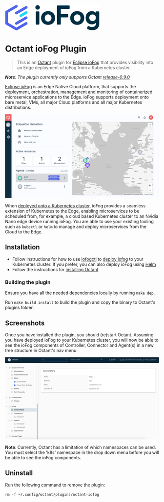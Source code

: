 ![iofog-logo](images/iofog-logo.png?raw=true "iofog logo")

# Octant ioFog Plugin

>This is an [Octant](https://octant.dev/) plugin for [Eclipse ioFog](http://iofog.org) that provides visibility into an 
>Edge deployment of ioFog from a Kubernetes cluster.

_**Note**: The plugin currently only supports Octant [release-0.9.0](https://github.com/vmware-tanzu/octant/tree/release-0.9)_

[Eclipse ioFog](http://iofog.org) is an Edge Native Cloud platform, that supports the deployment, orchestration, 
management and monitoring of containerized microservice applications to the Edge. ioFog supports deployment onto bare 
metal, VMs, all major Cloud platforms and all major Kubernetes distributions.

![iofog-ecn-viewer](images/ecn-viewer.png?raw=true "iofog Viewer")

When [deployed onto a Kubernetes cluster](https://iofog.org/docs/1.3.0/remote-deployment/prepare-your-kubernetes-cluster.html), 
ioFog provides a seamless extension of Kubernetes to the Edge, enabling microservices to be scheduled from, for example, 
a cloud based Kubernetes cluster to an Nvidia Nano edge device running ioFog. You are able to use your existing tooling 
such as `kubectl` or `helm` to manage and deploy microservices from the Cloud to the Edge. 

## Installation

- Follow instructions for how to use [iofogctl](https://iofog.org/docs/1.3.0/iofogctl/usage.html#iofog-unified-command-line-interface)
to [deploy iofog](https://iofog.org/docs/1.3.0/remote-deployment/prepare-your-kubernetes-cluster.html) to your Kubernetes cluster. 
If you prefer, you can also deploy ioFog using [Helm](https://iofog.org/docs/1.3.0/tools/how-to-helm.html)
- Follow the instructions for [installing Octant](https://github.com/vmware-tanzu/octant#installation)

### Building the plugin 

Ensure you have all the needed dependencies locally by running `make dep`. 

Run `make build install` to build the plugin and copy the binary to Octant's plugins folder.
                                                             
## Screenshots

Once you have installed the plugin, you should (re)start Octant. Assuming you have deployed ioFog to your Kubernetes
cluster, you will now be able to see the ioFog components of Controller, Connector and Agent(s) in a new tree structure 
in Octant's nav menu:

![octant-iofog-viewer](images/octant-iofog-viewer.png?raw=true "Octant ioFog Viewer")

**Note**: Currently, Octant has a limitation of which namespaces can be used. You must select the 'k8s' namespace in
the drop down menu before you will be able to see the ioFog components.

## Uninstall

Run the following command to remove the plugin:

```
rm -f ~/.config/octant/plugins/octant-iofog
```